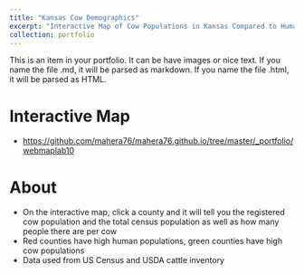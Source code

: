 ```yaml
---
title: "Kansas Cow Demographics"
excerpt: "Interactive Map of Cow Populations in Kansas Compared to Human Population <br/><img src='/images/KScowPrint.png'>"
collection: portfolio
---
```


This is an item in your portfolio. It can be have images or nice text. If you name the file .md, it will be parsed as markdown. If you name the file .html, it will be parsed as HTML. 


Interactive Map
======
* https://github.com/mahera76/mahera76.github.io/tree/master/_portfolio/webmaplab10

About
======
* On the interactive map, click a county and it will tell you the registered cow population and the total census population as well as how many people there are per cow
* Red counties have high human populations, green counties have high cow populations
* Data used from US Census and USDA cattle inventory
